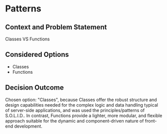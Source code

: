 # Patterns

## Context and Problem Statement

Classes VS Functions

## Considered Options

* Classes
* Functions

## Decision Outcome

Chosen option: "Classes", because Classes offer the robust structure and design capabilities needed for the complex logic and data handling typical of server-side applications, and was used the principles/patterns of S.O.L.I.D.. In contrast, Functions provide a lighter, more modular, and flexible approach suitable for the dynamic and component-driven nature of front-end development.
